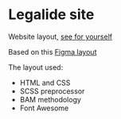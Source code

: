 # Legalide site

Website layout,
[see for yourself](https://nemorock.github.io/Legalide-macket/)


Based on this  [Figma layout](https://www.figma.com/file/uYEVZl5ftL4M2mINrRZ3ZI/%5BPublished%5D%5BEN%5D-%C2%ABLegalide%C2%BB?node-id=964%3A5456)<br>

The layout used:
- HTML and CSS
- SCSS preprocessor
- BAM methodology
- Font Awesome